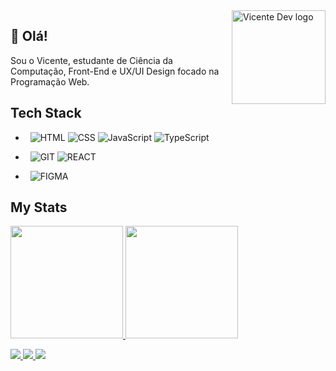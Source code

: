 <img src="https://github.com/vicenttcarvalho/vicenttcarvalho/assets/67881988/8c2eb653-06b7-4235-9e92-031666567deb" min-width="400px" max-width="400px" width="150px" align="right" alt="Vicente Dev logo">

## 👋 Olá!

<p align="left"> 
  Sou o Vicente, estudante de Ciência da Computação, Front-End e UX/UI Design focado na Programação Web.
</p>

  ## Tech Stack
  - &nbsp;
  ![HTML](https://img.shields.io/badge/Html-05122A?style=for-the-badge&logo=html5&logoColor=white)
  ![CSS](https://img.shields.io/badge/Css-05122A?style=for-the-badge&logo=css3&logoColor=white)
  ![JavaScript](https://img.shields.io/badge/JavaScript-05122A?style=for-the-badge&logo=javascript&logoColor=White)
  ![TypeScript](https://img.shields.io/badge/TypeScript-05122A?style=for-the-badge&logo=typescript&logoColor=White)
   
  - &nbsp;
  ![GIT](https://img.shields.io/badge/Git-05122A?style=for-the-badge&logo=git&logoColor=white)
  ![REACT](https://img.shields.io/badge/React-05122A?style=for-the-badge&logo=react&logoColor=white)
  
  - &nbsp;
  ![FIGMA](https://img.shields.io/badge/Figma-05122A?style=for-the-badge&logo=figma&logoColor=white)
  
  ## My Stats
<p>
<a href="https://github.com/vicenttcarvalho">
  <img height="180em" src="https://github-readme-stats.vercel.app/api?username=vicenttcarvalho&show_icons=true&theme=radical" />
  <img height="180em" src="https://github-readme-stats-eight-theta.vercel.app/api/top-langs/?username=vicenttcarvalho&layout=compact&langs_count=8&theme=algolia"/>
</a>
</p>
<div>
    <a target='_blank' href="https://www.instagram.com/vicenttcarvalho/">
        <img src="https://img.shields.io/badge/Instagram-FF4500?style=for-the-badge&logo=instagram&logoColor=white">
    </a>
    <a target='_blank' href="https://www.linkedin.com/in/vicente-carvalho-b08435221/">
        <img src="https://img.shields.io/badge/LinkedIn-0077B5?style=for-the-badge&logo=linkedin&logoColor=white">
    </a>
     <a target="_blank" href="https://vicenttcarvalho.github.io/devlinks/">
      <img src="https://img.shields.io/badge/-website-%5B?style=for-the-badge&logo=opel&logoColor=white" target="_blank">
    </a>
</div>
